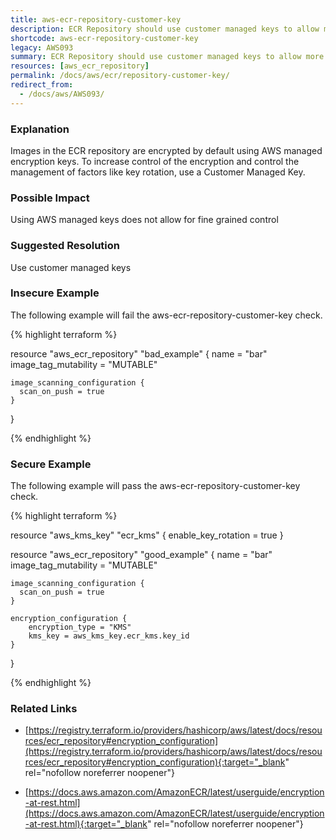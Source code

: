 ```yaml
---
title: aws-ecr-repository-customer-key
description: ECR Repository should use customer managed keys to allow more control
shortcode: aws-ecr-repository-customer-key
legacy: AWS093
summary: ECR Repository should use customer managed keys to allow more control 
resources: [aws_ecr_repository] 
permalink: /docs/aws/ecr/repository-customer-key/
redirect_from: 
  - /docs/aws/AWS093/
---
```


### Explanation


Images in the ECR repository are encrypted by default using AWS managed encryption keys. To increase control of the encryption and control the management of factors like key rotation, use a Customer Managed Key.



### Possible Impact
Using AWS managed keys does not allow for fine grained control

### Suggested Resolution
Use customer managed keys


### Insecure Example

The following example will fail the aws-ecr-repository-customer-key check.

{% highlight terraform %}

resource "aws_ecr_repository" "bad_example" {
	name                 = "bar"
	image_tag_mutability = "MUTABLE"
  
	image_scanning_configuration {
	  scan_on_push = true
	}
  }

{% endhighlight %}



### Secure Example

The following example will pass the aws-ecr-repository-customer-key check.

{% highlight terraform %}

resource "aws_kms_key" "ecr_kms" {
	enable_key_rotation = true
}

resource "aws_ecr_repository" "good_example" {
	name                 = "bar"
	image_tag_mutability = "MUTABLE"
  
	image_scanning_configuration {
	  scan_on_push = true
	}

	encryption_configuration {
		encryption_type = "KMS"
		kms_key = aws_kms_key.ecr_kms.key_id
	}
  }

{% endhighlight %}



### Related Links


- [https://registry.terraform.io/providers/hashicorp/aws/latest/docs/resources/ecr_repository#encryption_configuration](https://registry.terraform.io/providers/hashicorp/aws/latest/docs/resources/ecr_repository#encryption_configuration){:target="_blank" rel="nofollow noreferrer noopener"}

- [https://docs.aws.amazon.com/AmazonECR/latest/userguide/encryption-at-rest.html](https://docs.aws.amazon.com/AmazonECR/latest/userguide/encryption-at-rest.html){:target="_blank" rel="nofollow noreferrer noopener"}



